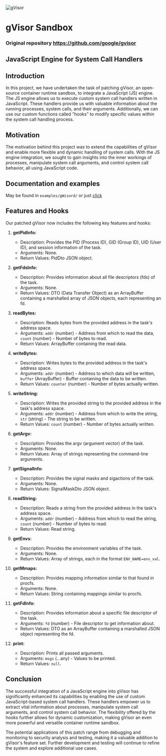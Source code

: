 ![gVisor](g3doc/logo.png)

# gVisor Sandbox

### Original repository https://github.com/google/gvisor

## JavaScript Engine for System Call Handlers

## Introduction

In this project, we have undertaken the task of patching gVisor, an open-source container runtime sandbox, to integrate a JavaScript (JS) engine. 
The JS engine allows us to execute custom system call handlers written in JavaScript. 
These handlers provide us with valuable information about the running processes, system calls, and their arguments. 
Additionally, we can use our custom functions called "hooks" to modify specific values within the system call handling process.

## Motivation

The motivation behind this project was to extend the capabilities of gVisor and enable more flexible and dynamic handling of system calls. 
With the JS engine integration, we sought to gain insights into the inner workings of processes, manipulate system call arguments, and control system call behavior, all using JavaScript code.

## Documentation and examples

May be found in `examples/gWisord/` or just [click](./examples/gWisord/README.md)

## Features and Hooks

Our patched gVisor now includes the following key features and hooks:

1. **getPidInfo:**
    - Description: Provides the PID (Process ID), GID (Group ID), UID (User ID), and session information of the task.
    - Arguments: None.
    - Return Values: PidDto JSON object.

2. **getFdsInfo:**
    - Description: Provides information about all file descriptors (fds) of the task.
    - Arguments: None.
    - Return Values: DTO (Data Transfer Object) as an ArrayBuffer containing a marshalled array of JSON objects, each representing an fd.

3. **readBytes:**
    - Description: Reads bytes from the provided address in the task's address space.
    - Arguments: `addr` (number) - Address from which to read the data, `count` (number) - Number of bytes to read.
    - Return Values: ArrayBuffer containing the read data.

4. **writeBytes:**
    - Description: Writes bytes to the provided address in the task's address space.
    - Arguments: `addr` (number) - Address to which data will be written, `buffer` (ArrayBuffer) - Buffer containing the data to be written.
    - Return Values: `counter` (number) - Number of bytes actually written.

5. **writeString:**
    - Description: Writes the provided string to the provided address in the task's address space.
    - Arguments: `addr` (number) - Address from which to write the string, `str` (string) - The string to be written.
    - Return Values: `count` (number) - Number of bytes actually written.

6. **getArgv:**
    - Description: Provides the argv (argument vector) of the task.
    - Arguments: None.
    - Return Values: Array of strings representing the command-line arguments.

7. **getSignalInfo:**
    - Description: Provides the signal masks and sigactions of the task.
    - Arguments: None.
    - Return Values: SignalMaskDto JSON object.

8. **readString:**
    - Description: Reads a string from the provided address in the task's address space.
    - Arguments: `addr` (number) - Address from which to read the string, `count` (number) - Number of bytes to read.
    - Return Values: Read string.

9. **getEnvs:**
    - Description: Provides the environment variables of the task.
    - Arguments: None.
    - Return Values: Array of strings, each in the format `ENV_NAME=env_val`.

10. **getMmaps:**
    - Description: Provides mapping information similar to that found in procfs.
    - Arguments: None.
    - Return Values: String containing mappings similar to procfs.

11. **getFdInfo:**
    - Description: Provides information about a specific file descriptor of the task.
    - Arguments: `fd` (number) - File descriptor to get information about.
    - Return Values: DTO as an ArrayBuffer containing a marshalled JSON object representing the fd.

12. **print:**
    - Description: Prints all passed arguments.
    - Arguments: `msgs` (...any) - Values to be printed.
    - Return Values: `null`.

## Conclusion

The successful integration of a JavaScript engine into gVisor has significantly enhanced its capabilities by enabling the use of custom JavaScript-based system call handlers. These handlers empower us to extract vital information about processes, manipulate system call arguments, and control system call behavior. The flexibility offered by the hooks further allows for dynamic customization, making gVisor an even more powerful and versatile container runtime sandbox.

The potential applications of this patch range from debugging and monitoring to security analysis and testing, making it a valuable addition to gVisor's feature set. Further development and testing will continue to refine the system and explore additional use cases.
